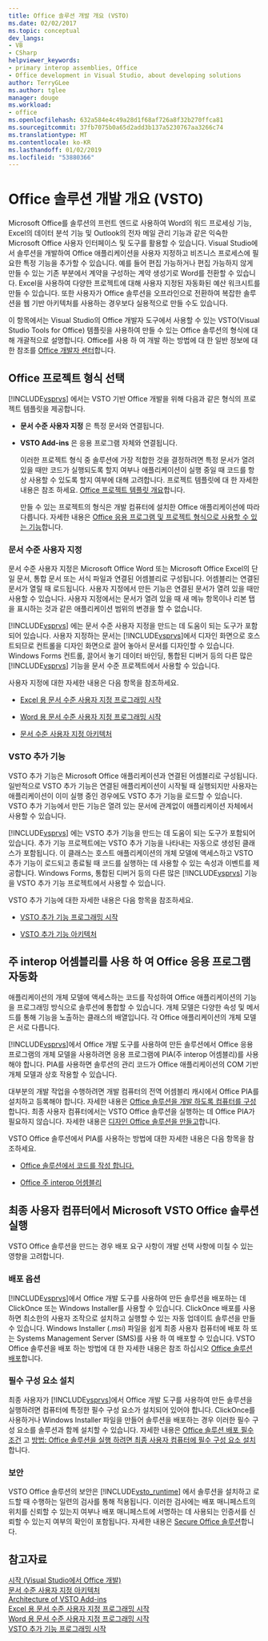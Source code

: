 ```yaml
---
title: Office 솔루션 개발 개요 (VSTO)
ms.date: 02/02/2017
ms.topic: conceptual
dev_langs:
- VB
- CSharp
helpviewer_keywords:
- primary interop assemblies, Office
- Office development in Visual Studio, about developing solutions
author: TerryGLee
ms.author: tglee
manager: douge
ms.workload:
- office
ms.openlocfilehash: 632a584e4c49a28d1f68af726a8f32b270ffca81
ms.sourcegitcommit: 37fb7075b0a65d2add3b137a5230767aa3266c74
ms.translationtype: MT
ms.contentlocale: ko-KR
ms.lasthandoff: 01/02/2019
ms.locfileid: "53880366"
---
```

# <a name="office-solutions-development-overview-vsto"></a>Office 솔루션 개발 개요 (VSTO)
  Microsoft Office를 솔루션의 프런트 엔드로 사용하여 Word의 워드 프로세싱 기능, Excel의 데이터 분석 기능 및 Outlook의 전자 메일 관리 기능과 같은 익숙한 Microsoft Office 사용자 인터페이스 및 도구를 활용할 수 있습니다. Visual Studio에서 솔루션을 개발하여 Office 애플리케이션을 사용자 지정하고 비즈니스 프로세스에 필요한 특정 기능을 추가할 수 있습니다. 예를 들어 편집 가능하거나 편집 가능하지 않게 만들 수 있는 기존 부분에서 계약을 구성하는 계약 생성기로 Word를 전환할 수 있습니다. Excel을 사용하여 다양한 프로젝트에 대해 사용자 지정된 자동화된 예산 워크시트를 만들 수 있습니다. 또한 사용자가 Office 솔루션을 오프라인으로 전환하여 복잡한 솔루션을 웹 기반 아키텍처를 사용하는 경우보다 실용적으로 만들 수도 있습니다.  
  
 이 항목에서는 Visual Studio의 Office 개발자 도구에서 사용할 수 있는 VSTO(Visual Studio Tools for Office) 템플릿을 사용하여 만들 수 있는 Office 솔루션의 형식에 대해 개괄적으로 설명합니다. Office를 사용 하 여 개발 하는 방법에 대 한 일반 정보에 대 한 참조를 [Office 개발자 센터](https://dev.office.com/)합니다.  
  
## <a name="choose-an-office-project-type"></a>Office 프로젝트 형식 선택  
 [!INCLUDE[vsprvs](../sharepoint/includes/vsprvs-md.md)] 에서는 VSTO 기반 Office 개발을 위해 다음과 같은 형식의 프로젝트 템플릿을 제공합니다.  
  
- **문서 수준 사용자 지정** 은 특정 문서와 연결됩니다.  
  
- **VSTO Add-ins** 은 응용 프로그램 자체와 연결됩니다.  
  
  이러한 프로젝트 형식 중 솔루션에 가장 적합한 것을 결정하려면 특정 문서가 열려 있을 때만 코드가 실행되도록 할지 여부나 애플리케이션이 실행 중일 때 코드를 항상 사용할 수 있도록 할지 여부에 대해 고려합니다. 프로젝트 템플릿에 대 한 자세한 내용은 참조 하세요. [Office 프로젝트 템플릿 개요](../vsto/office-project-templates-overview.md)합니다.  
  
  만들 수 있는 프로젝트의 형식은 개발 컴퓨터에 설치한 Office 애플리케이션에 따라 다릅니다. 자세한 내용은 [Office 응용 프로그램 및 프로젝트 형식으로 사용할 수 있는 기능](../vsto/features-available-by-office-application-and-project-type.md)합니다.  
  
### <a name="document-level-customizations"></a>문서 수준 사용자 지정  
 문서 수준 사용자 지정은 Microsoft Office Word 또는 Microsoft Office Excel의 단일 문서, 통합 문서 또는 서식 파일과 연결된 어셈블리로 구성됩니다. 어셈블리는 연결된 문서가 열릴 때 로드됩니다. 사용자 지정에서 만든 기능은 연결된 문서가 열려 있을 때만 사용할 수 있습니다. 사용자 지정에서는 문서가 열려 있을 때 새 메뉴 항목이나 리본 탭을 표시하는 것과 같은 애플리케이션 범위의 변경을 할 수 없습니다.  
  
 [!INCLUDE[vsprvs](../sharepoint/includes/vsprvs-md.md)] 에는 문서 수준 사용자 지정을 만드는 데 도움이 되는 도구가 포함되어 있습니다. 사용자 지정하는 문서는 [!INCLUDE[vsprvs](../sharepoint/includes/vsprvs-md.md)]에서 디자인 화면으로 호스트되므로 컨트롤을 디자인 화면으로 끌어 놓아서 문서를 디자인할 수 있습니다. Windows Forms 컨트롤, 끌어서 놓기 데이터 바인딩, 통합된 디버거 등의 다른 많은 [!INCLUDE[vsprvs](../sharepoint/includes/vsprvs-md.md)] 기능을 문서 수준 프로젝트에서 사용할 수 있습니다.  
  
 사용자 지정에 대한 자세한 내용은 다음 항목을 참조하세요.  
  
-   [Excel 용 문서 수준 사용자 지정 프로그래밍 시작](../vsto/getting-started-programming-document-level-customizations-for-excel.md)  
  
-   [Word 용 문서 수준 사용자 지정 프로그래밍 시작](../vsto/getting-started-programming-document-level-customizations-for-word.md)  
  
-   [문서 수준 사용자 지정 아키텍처](../vsto/architecture-of-document-level-customizations.md)  
  
### <a name="vsto-add-ins"></a>VSTO 추가 기능  
 VSTO 추가 기능은 Microsoft Office 애플리케이션과 연결된 어셈블리로 구성됩니다. 일반적으로 VSTO 추가 기능은 연결된 애플리케이션이 시작될 때 실행되지만 사용자는 애플리케이션이 이미 실행 중인 경우에도 VSTO 추가 기능을 로드할 수 있습니다. VSTO 추가 기능에서 만든 기능은 열려 있는 문서에 관계없이 애플리케이션 자체에서 사용할 수 있습니다.  
  
 [!INCLUDE[vsprvs](../sharepoint/includes/vsprvs-md.md)] 에는 VSTO 추가 기능을 만드는 데 도움이 되는 도구가 포함되어 있습니다. 추가 기능 프로젝트에는 VSTO 추가 기능을 나타내는 자동으로 생성된 클래스가 포함됩니다. 이 클래스는 호스트 애플리케이션의 개체 모델에 액세스하고 VSTO 추가 기능이 로드되고 종료될 때 코드를 실행하는 데 사용할 수 있는 속성과 이벤트를 제공합니다. Windows Forms, 통합된 디버거 등의 다른 많은 [!INCLUDE[vsprvs](../sharepoint/includes/vsprvs-md.md)] 기능을 VSTO 추가 기능 프로젝트에서 사용할 수 있습니다.  
  
 VSTO 추가 기능에 대한 자세한 내용은 다음 항목을 참조하세요.  
  
-   [VSTO 추가 기능 프로그래밍 시작](../vsto/getting-started-programming-vsto-add-ins.md)  
  
-   [VSTO 추가 기능 아키텍처](../vsto/architecture-of-vsto-add-ins.md)  
  
## <a name="automate-office-applications-by-using-primary-interop-assemblies"></a>주 interop 어셈블리를 사용 하 여 Office 응용 프로그램 자동화  
 애플리케이션의 개체 모델에 액세스하는 코드를 작성하여 Office 애플리케이션의 기능을 프로그래밍 방식으로 솔루션에 통합할 수 있습니다. 개체 모델은 다양한 속성 및 메서드를 통해 기능을 노출하는 클래스의 배열입니다. 각 Office 애플리케이션의 개체 모델은 서로 다릅니다.  
  
 [!INCLUDE[vsprvs](../sharepoint/includes/vsprvs-md.md)]에서 Office 개발 도구를 사용하여 만든 솔루션에서 Office 응용 프로그램의 개체 모델을 사용하려면 응용 프로그램에 PIA(주 interop 어셈블리)를 사용해야 합니다. PIA를 사용하면 솔루션의 관리 코드가 Office 애플리케이션의 COM 기반 개체 모델과 상호 작용할 수 있습니다.  
  
 대부분의 개발 작업을 수행하려면 개발 컴퓨터의 전역 어셈블리 캐시에서 Office PIA를 설치하고 등록해야 합니다. 자세한 내용은 [Office 솔루션을 개발 하도록 컴퓨터를 구성](../vsto/configuring-a-computer-to-develop-office-solutions.md)합니다. 최종 사용자 컴퓨터에서는 VSTO Office 솔루션을 실행하는 데 Office PIA가 필요하지 않습니다. 자세한 내용은 [디자인 Office 솔루션을 만들고](../vsto/designing-and-creating-office-solutions.md)합니다.  
  
 VSTO Office 솔루션에서 PIA를 사용하는 방법에 대한 자세한 내용은 다음 항목을 참조하세요.  
  
-   [Office 솔루션에서 코드를 작성 합니다.](../vsto/writing-code-in-office-solutions.md)  
  
-   [Office 주 interop 어셈블리](../vsto/office-primary-interop-assemblies.md)  
  
## <a name="run-microsoft-vsto-office-solutions-on-end-user-computers"></a>최종 사용자 컴퓨터에서 Microsoft VSTO Office 솔루션 실행  
 VSTO Office 솔루션을 만드는 경우 배포 요구 사항이 개발 선택 사항에 미칠 수 있는 영향을 고려합니다.  
  
### <a name="deployment-options"></a>배포 옵션  
 [!INCLUDE[vsprvs](../sharepoint/includes/vsprvs-md.md)]에서 Office 개발 도구를 사용하여 만든 솔루션을 배포하는 데 ClickOnce 또는 Windows Installer를 사용할 수 있습니다. ClickOnce 배포를 사용하면 최소한의 사용자 조작으로 설치하고 실행할 수 있는 자동 업데이트 솔루션을 만들 수 있습니다. Windows Installer (*.msi*) 파일을 쉽게 최종 사용자 컴퓨터에 배포 하 또는 Systems Management Server (SMS)를 사용 하 여 배포할 수 있습니다. VSTO Office 솔루션을 배포 하는 방법에 대 한 자세한 내용은 참조 하십시오 [Office 솔루션 배포](../vsto/deploying-an-office-solution.md)합니다.  
  
### <a name="install-prerequisites"></a>필수 구성 요소 설치  
 최종 사용자가 [!INCLUDE[vsprvs](../sharepoint/includes/vsprvs-md.md)]에서 Office 개발 도구를 사용하여 만든 솔루션을 실행하려면 컴퓨터에 특정한 필수 구성 요소가 설치되어 있어야 합니다. ClickOnce를 사용하거나 Windows Installer 파일을 만들어 솔루션을 배포하는 경우 이러한 필수 구성 요소를 솔루션과 함께 설치할 수 있습니다. 자세한 내용은 [Office 솔루션 배포 필수 조건](https://msdn.microsoft.com/9f672809-43a3-40a1-9057-397ce3b5126e) 고 [방법: Office 솔루션을 실행 하려면 최종 사용자 컴퓨터에 필수 구성 요소 설치](https://msdn.microsoft.com/74dd2c52-838f-4abf-b2b4-4d7b0c2a0a98)합니다.  
  
### <a name="security"></a>보안  
 VSTO Office 솔루션의 보안은 [!INCLUDE[vsto_runtime](../vsto/includes/vsto-runtime-md.md)] 에서 솔루션을 설치하고 로드할 때 수행하는 일련의 검사를 통해 적용됩니다. 이러한 검사에는 배포 매니페스트의 위치를 신뢰할 수 있는지 여부나 배포 매니페스트에 서명하는 데 사용되는 인증서를 신뢰할 수 있는지 여부의 확인이 포함됩니다. 자세한 내용은 [Secure Office 솔루션](../vsto/securing-office-solutions.md)합니다.  
  
## <a name="see-also"></a>참고자료  
 [시작 &#40;Visual Studio에서 Office 개발&#41;](../vsto/getting-started-office-development-in-visual-studio.md)   
 [문서 수준 사용자 지정 아키텍처](../vsto/architecture-of-document-level-customizations.md)   
 [Architecture of VSTO Add-ins](../vsto/architecture-of-vsto-add-ins.md)   
 [Excel 용 문서 수준 사용자 지정 프로그래밍 시작](../vsto/getting-started-programming-document-level-customizations-for-excel.md)   
 [Word 용 문서 수준 사용자 지정 프로그래밍 시작](../vsto/getting-started-programming-document-level-customizations-for-word.md)   
 [VSTO 추가 기능 프로그래밍 시작](../vsto/getting-started-programming-vsto-add-ins.md)  
